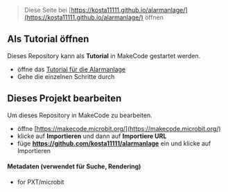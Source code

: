 
> Diese Seite bei [https://kosta11111.github.io/alarmanlage/](https://kosta11111.github.io/alarmanlage/) öffnen

## Als Tutorial öffnen

Dieses Repository kann als **Tutorial** in MakeCode gestartet werden.

* öffne das [Tutorial für die Alarmanlage](https://makecode.microbit.org/#tutorial:github:kosta11111/Alarmanlage/tutorial_v1)
* Gehe die einzelnen Schritte durch

## Dieses Projekt bearbeiten

Um dieses Repository in MakeCode zu bearbeiten.

* öffne [https://makecode.microbit.org/](https://makecode.microbit.org/)
* klicke auf **Importieren** und dann auf **Importiere URL**
* füge **https://github.com/kosta11111/alarmanlage** ein und klicke auf Importieren

#### Metadaten (verwendet für Suche, Rendering)

* for PXT/microbit
<script src="https://makecode.com/gh-pages-embed.js"></script><script>makeCodeRender("{{ site.makecode.home_url }}", "{{ site.github.owner_name }}/{{ site.github.repository_name }}");</script>
